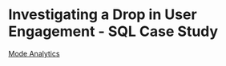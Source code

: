 # Investigating a Drop in User Engagement - SQL Case Study

[Mode Analytics](https://modeanalytics.com/nolan_adams/reports/b96076ecba9a)
